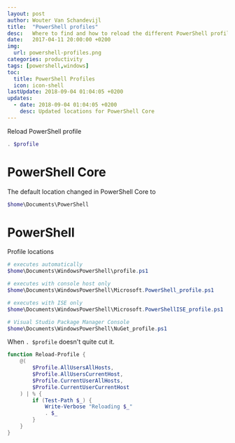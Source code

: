 ```yaml
---
layout: post
author: Wouter Van Schandevijl
title:  "PowerShell profiles"
desc:   Where to find and how to reload the different PowerShell profiles.
date:   2017-04-11 20:00:00 +0200
img:
  url: powershell-profiles.png
categories: productivity
tags: [powershell,windows]
toc:
  title: PowerShell Profiles
  icon: icon-shell
lastUpdate: 2018-09-04 01:04:05 +0200
updates:
  - date: 2018-09-04 01:04:05 +0200
    desc: Updated locations for PowerShell Core
---
```


Reload PowerShell profile
```powershell
. $profile
```

<!--more-->

# PowerShell Core

The default location changed in PowerShell Core to  
```powershell
$home\Documents\PowerShell
```


# PowerShell


Profile locations
```powershell
# executes automatically
$home\Documents\WindowsPowerShell\profile.ps1

# executes with console host only
$home\Documents\WindowsPowerShell\Microsoft.PowerShell_profile.ps1

# executes with ISE only
$home\Documents\WindowsPowerShell\Microsoft.PowerShellISE_profile.ps1

# Visual Studio Package Manager Console
$home\Documents\WindowsPowerShell\NuGet_profile.ps1
```

When `. $profile` doesn't quite cut it.

```powershell
function Reload-Profile {
	@(
		$Profile.AllUsersAllHosts,
		$Profile.AllUsersCurrentHost,
		$Profile.CurrentUserAllHosts,
		$Profile.CurrentUserCurrentHost
	) | % {
		if (Test-Path $_) {
			Write-Verbose "Reloading $_"
			. $_
		}
	}
}
```
